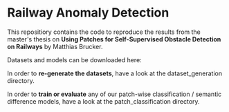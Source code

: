# Railway Anomaly Detection

This repositiory contains the code to reproduce the results from the master's thesis on **Using Patches for Self-Supervised 
Obstacle Detection on Railways** by Matthias Brucker.

Datasets and models can be downloaded here: 

In order to **re-generate the datasets**, have a look at the dataset_generation directory.

In order to **train or evaluate** any of our patch-wise classification / semantic difference models, have a look at the patch_classification directory. 

